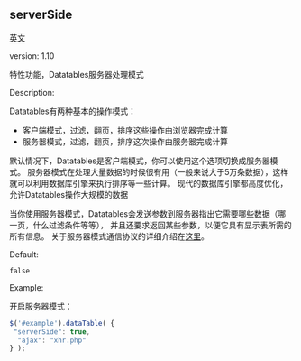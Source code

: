  
## serverSide

[英文](https://datatables.net/reference/option/serverSide "原链接")

version: 1.10

特性功能，Datatables服务器处理模式

Description:

Datatables有两种基本的操作模式：

- 客户端模式，过滤，翻页，排序这些操作由浏览器完成计算
- 服务器模式，过滤，翻页，排序这次操作由服务器完成计算

默认情况下，Datatables是客户端模式，你可以使用这个选项切换成服务器模式。
服务器模式在处理大量数据的时候很有用（一般来说大于5万条数据），这样就可以利用数据库引擎来执行排序等一些计算。
现代的数据库引擎都高度优化，允许Datatables操作大规模的数据

当你使用服务器模式，Datatables会发送参数到服务器指出它需要哪些数据（哪一页，什么过滤条件等等），
并且还要求返回某些参数，以便它具有显示表所需的所有信息。
关于服务器模式通信协议的详细介绍在[这里](https://datatables.net/manual/server-side)。

Default:

`false`

Example:

开启服务器模式：
  ```javascript
 $('#example').dataTable( {
   "serverSide": true,
    "ajax": "xhr.php"
 } );
  ```